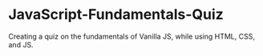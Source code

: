 # JavaScript-Fundamentals-Quiz
Creating a quiz on the fundamentals of Vanilla JS, while using HTML, CSS, and JS.
